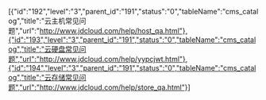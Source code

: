 [{"id":"192","level":"3","parent_id":"191","status":"0","tableName":"cms_catalog","title":"云主机常见问题","url":"http://www.jdcloud.com/help/host_qa.html"},{"id":"193","level":"3","parent_id":"191","status":"0","tableName":"cms_catalog","title":"云硬盘常见问题","url":"http://www.jdcloud.com/help/yypcjwt.html"},{"id":"194","level":"3","parent_id":"191","status":"0","tableName":"cms_catalog","title":"云存储常见问题","url":"http://www.jdcloud.com/help/store_qa.html"}]